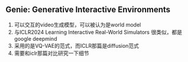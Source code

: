 ## Genie: Generative Interactive Environments
1. 可以交互的video生成模型，可以被认为是world model
2. 与ICLR2024 Learning Interactive Real-World Simulators 很类似，都是google deepmind
3. 采用的是VQ-VAE的范式，而ICLR那篇是diffusion范式
4. 需要和iclr那篇对比研究一下细节